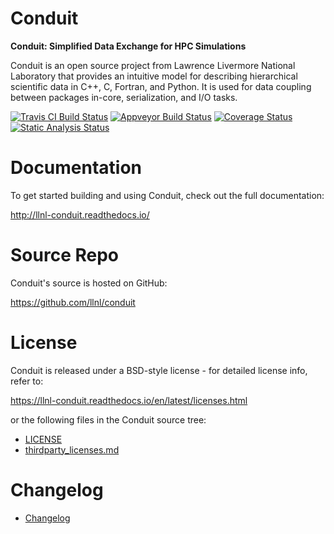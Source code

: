 
Conduit
===========

**Conduit: Simplified Data Exchange for HPC Simulations**

Conduit is an open source project from Lawrence Livermore National Laboratory that provides an intuitive model for describing hierarchical scientific data in C++, C, Fortran, and Python. It is used for data coupling between packages in-core, serialization, and I/O tasks.

[![Travis CI Build Status](https://travis-ci.org/LLNL/conduit.png)](https://travis-ci.org/LLNL/conduit)
[![Appveyor Build Status](https://ci.appveyor.com/api/projects/status/github/llnl/conduit?branch=develop&svg=true)](https://ci.appveyor.com/project/cyrush/conduit)
[![Coverage Status](https://coveralls.io/repos/github/LLNL/conduit/badge.svg?branch=develop)](https://coveralls.io/github/LLNL/conduit?branch=develop)
[![Static Analysis Status](https://scan.coverity.com/projects/8426/badge.svg?flat=1)](https://scan.coverity.com/projects/llnl-conduit)

Documentation
=================

To get started building and using Conduit, check out the full documentation:

http://llnl-conduit.readthedocs.io/


Source Repo
=================

Conduit's source is hosted on GitHub:

https://github.com/llnl/conduit

License
===========

Conduit is released under a BSD-style license - for detailed license info, refer to:

https://llnl-conduit.readthedocs.io/en/latest/licenses.html

or the following files in the Conduit source tree:
- [LICENSE](/LICENSE)
- [thirdparty_licenses.md](/thirdparty_licenses.md)

Changelog
===========
- [Changelog](/CHANGELOG.md)





